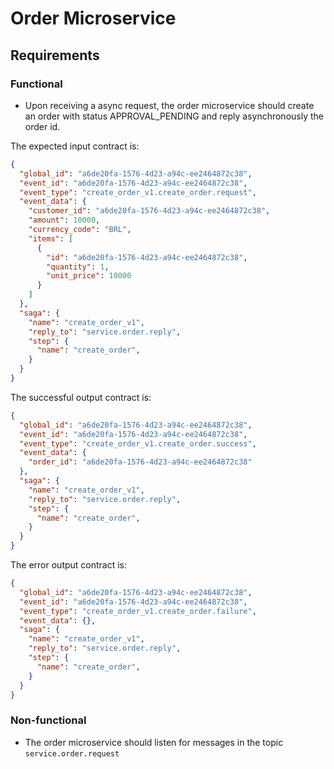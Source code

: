 # Order Microservice

## Requirements
### Functional
- Upon receiving a async request, the order microservice should create an order with status APPROVAL_PENDING and reply asynchronously the order id.

The expected input contract is:
```json
{
  "global_id": "a6de20fa-1576-4d23-a94c-ee2464872c38",
  "event_id": "a6de20fa-1576-4d23-a94c-ee2464872c38",
  "event_type": "create_order_v1.create_order.request",
  "event_data": {
    "customer_id": "a6de20fa-1576-4d23-a94c-ee2464872c38",
    "amount": 10000,
    "currency_code": "BRL",
    "items": [
      {
        "id": "a6de20fa-1576-4d23-a94c-ee2464872c38",
        "quantity": 1,
        "unit_price": 10000
      }
    ]
  },
  "saga": {
    "name": "create_order_v1",
    "reply_to": "service.order.reply",
    "step": {
      "name": "create_order",
    }
  }
}
```

The successful output contract is:
```json
{
  "global_id": "a6de20fa-1576-4d23-a94c-ee2464872c38",
  "event_id": "a6de20fa-1576-4d23-a94c-ee2464872c38",
  "event_type": "create_order_v1.create_order.success",
  "event_data": {
    "order_id": "a6de20fa-1576-4d23-a94c-ee2464872c38"
  },
  "saga": {
    "name": "create_order_v1",
    "reply_to": "service.order.reply",
    "step": {
      "name": "create_order",
    }
  }
}
```

The error output contract is:
```json
{
  "global_id": "a6de20fa-1576-4d23-a94c-ee2464872c38",
  "event_id": "a6de20fa-1576-4d23-a94c-ee2464872c38",
  "event_type": "create_order_v1.create_order.failure",
  "event_data": {},
  "saga": {
    "name": "create_order_v1",
    "reply_to": "service.order.reply",
    "step": {
      "name": "create_order",
    }
  }
}
```

### Non-functional
- The order microservice should listen for messages in the topic `service.order.request`
